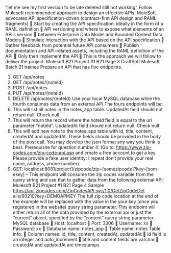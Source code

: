 "let me see my first version to be late deleted still not working" Follow Mulesoft recommended approach to design an effective
APIs.
MuleSoft advocates API specification-driven (contract-first API
design and RAML
fragments)
 Start by creating the API specification, ideally in the form of a
RAML
definition
 API versioning and where to expose what elements of an API’s
version
 between Enterprise Data Model and Bounded Context Data
Models
 Simulate interaction with the API based on the API specification
 Gather feedback from potential future API consumers
 Publish documentation and API-related assets, including the RAML
definition of the API
 Only then implement the API
 This is the approach we will follow to deliver the project.
Mulesoft B21 Project #1
B21 Page 3
CraftSoft Mulesoft Batch 21 trainee
Prepare an API that has five endpoints.
1. GET /api/notes
2. GET /api/notes/{noteId}
3. POST /api/notes
4. PUT /api/notes/{noteId}
5. DELETE /api/notes/{noteId}
Use your local MySQL database while the fourth consumes data from
an external API.The fours endpoints will be:
1. This will list all notes in the notes_app table. UpdatedAt field
should not return null. Check null
2. This will return the record where the noteId field is equal to the
uri parameter “noteId”. UpdatedAt field should not return null.
Check null
3. This will add new note to the notes_app table with id, title,
content, createdAt and updatedAt. These fields should be
provided in the body of the post call. You may develop the
json format any way you think is best.
Prerequisite for question number 4:
(Go to: https://www.zip-codes.com/zip-code-api.asp and
create a free account to get a key. Please provide a fake user
identity: I repeat don’t provide your real name, address, phone
number)
4. GET:
localhost:8081/project1/zipcode/zip=[somezipcode]?key=[som
ekey] – This endpoint will consume the zip codes variable from
the query string and use that to gather data from the following
external API:
Mulesoft B21 Project #1
B21 Page 4
Sample
https://api.zipcodes.com/ZipCodesAPI.svc/1.0/GetZipCodeDet
ails/90210?key=DEMOAPIKEY
The full zip code location at the end of the example will be
replaced with the value in the your key (once you registered in
the website) query string parameter. This endpoint will either
return all of the data provided by the external api or just the
“current” object, specified by the “content” query string
parameter.
MySQL database
 Host: localhost
 Port: 3306
 Username: xx
 Password: xx
 Database name: notes_app
 Table name: notes
Table info:
 Column names: id, title, content, createdAt, updatedAt
 id field is an integer and auto_increment
 title and content fields are varchar
 createdAt and updatedAt are timestamps